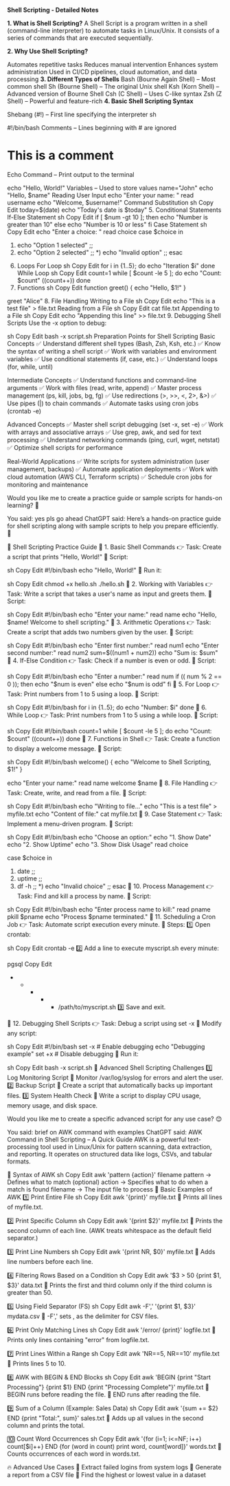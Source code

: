 **Shell Scripting - Detailed Notes**

**1. What is Shell Scripting?**
A Shell Script is a program written in a shell (command-line interpreter) to automate tasks in Linux/Unix. It consists of a series of commands that are executed sequentially.

**2. Why Use Shell Scripting?**

Automates repetitive tasks
Reduces manual intervention
Enhances system administration
Used in CI/CD pipelines, cloud automation, and data processing
**3. Different Types of Shells**
Bash (Bourne Again Shell) – Most common shell
Sh (Bourne Shell) – The original Unix shell
Ksh (Korn Shell) – Advanced version of Bourne Shell
Csh (C Shell) – Uses C-like syntax
Zsh (Z Shell) – Powerful and feature-rich
**4. Basic Shell Scripting Syntax**

Shebang (#!) – First line specifying the interpreter
sh

#!/bin/bash
Comments – Lines beginning with # are ignored

# This is a comment
Echo Command – Print output to the terminal

echo "Hello, World!"
Variables – Used to store values
name="John"
echo "Hello, $name"
Reading User Input
echo "Enter your name: "
read username
echo "Welcome, $username!"
Command Substitution
sh
Copy
Edit
today=$(date)
echo "Today's date is $today"
5. Conditional Statements
If-Else Statement
sh
Copy
Edit
if [ $num -gt 10 ]; then
  echo "Number is greater than 10"
else
  echo "Number is 10 or less"
fi
Case Statement
sh
Copy
Edit
echo "Enter a choice: "
read choice
case $choice in
  1) echo "Option 1 selected" ;;
  2) echo "Option 2 selected" ;;
  *) echo "Invalid option" ;;
esac
6. Loops
For Loop
sh
Copy
Edit
for i in {1..5}; do
  echo "Iteration $i"
done
While Loop
sh
Copy
Edit
count=1
while [ $count -le 5 ]; do
  echo "Count: $count"
  ((count++))
done
7. Functions
sh
Copy
Edit
function greet() {
  echo "Hello, $1!"
}

greet "Alice"
8. File Handling
Writing to a File
sh
Copy
Edit
echo "This is a test file" > file.txt
Reading from a File
sh
Copy
Edit
cat file.txt
Appending to a File
sh
Copy
Edit
echo "Appending this line" >> file.txt
9. Debugging Shell Scripts
Use the -x option to debug:

sh
Copy
Edit
bash -x script.sh
Preparation Points for Shell Scripting
Basic Concepts
✅ Understand different shell types (Bash, Zsh, Ksh, etc.)
✅ Know the syntax of writing a shell script
✅ Work with variables and environment variables
✅ Use conditional statements (if, case, etc.)
✅ Understand loops (for, while, until)

Intermediate Concepts
✅ Understand functions and command-line arguments
✅ Work with files (read, write, append)
✅ Master process management (ps, kill, jobs, bg, fg)
✅ Use redirections (>, >>, <, 2>, &>)
✅ Use pipes (|) to chain commands
✅ Automate tasks using cron jobs (crontab -e)

Advanced Concepts
✅ Master shell script debugging (set -x, set -e)
✅ Work with arrays and associative arrays
✅ Use grep, awk, and sed for text processing
✅ Understand networking commands (ping, curl, wget, netstat)
✅ Optimize shell scripts for performance

Real-World Applications
✅ Write scripts for system administration (user management, backups)
✅ Automate application deployments
✅ Work with cloud automation (AWS CLI, Terraform scripts)
✅ Schedule cron jobs for monitoring and maintenance

Would you like me to create a practice guide or sample scripts for hands-on learning? 🚀







You said:
yes pls go ahead
ChatGPT said:
Here’s a hands-on practice guide for shell scripting along with sample scripts to help you prepare efficiently. 🚀

🔹 Shell Scripting Practice Guide
📌 1. Basic Shell Commands
👉 Task: Create a script that prints "Hello, World!"
📜 Script:

sh
Copy
Edit
#!/bin/bash
echo "Hello, World!"
🔹 Run it:

sh
Copy
Edit
chmod +x hello.sh
./hello.sh
📌 2. Working with Variables
👉 Task: Write a script that takes a user's name as input and greets them.
📜 Script:

sh
Copy
Edit
#!/bin/bash
echo "Enter your name:"
read name
echo "Hello, $name! Welcome to shell scripting."
📌 3. Arithmetic Operations
👉 Task: Create a script that adds two numbers given by the user.
📜 Script:

sh
Copy
Edit
#!/bin/bash
echo "Enter first number:"
read num1
echo "Enter second number:"
read num2
sum=$((num1 + num2))
echo "Sum is: $sum"
📌 4. If-Else Condition
👉 Task: Check if a number is even or odd.
📜 Script:

sh
Copy
Edit
#!/bin/bash
echo "Enter a number:"
read num
if (( num % 2 == 0 )); then
  echo "$num is even"
else
  echo "$num is odd"
fi
📌 5. For Loop
👉 Task: Print numbers from 1 to 5 using a loop.
📜 Script:

sh
Copy
Edit
#!/bin/bash
for i in {1..5}; do
  echo "Number: $i"
done
📌 6. While Loop
👉 Task: Print numbers from 1 to 5 using a while loop.
📜 Script:

sh
Copy
Edit
#!/bin/bash
count=1
while [ $count -le 5 ]; do
  echo "Count: $count"
  ((count++))
done
📌 7. Functions in Shell
👉 Task: Create a function to display a welcome message.
📜 Script:

sh
Copy
Edit
#!/bin/bash
welcome() {
  echo "Welcome to Shell Scripting, $1!"
}

echo "Enter your name:"
read name
welcome $name
📌 8. File Handling
👉 Task: Create, write, and read from a file.
📜 Script:

sh
Copy
Edit
#!/bin/bash
echo "Writing to file..."
echo "This is a test file" > myfile.txt
echo "Content of file:"
cat myfile.txt
📌 9. Case Statement
👉 Task: Implement a menu-driven program.
📜 Script:

sh
Copy
Edit
#!/bin/bash
echo "Choose an option:"
echo "1. Show Date"
echo "2. Show Uptime"
echo "3. Show Disk Usage"
read choice

case $choice in
  1) date ;;
  2) uptime ;;
  3) df -h ;;
  *) echo "Invalid choice" ;;
esac
📌 10. Process Management
👉 Task: Find and kill a process by name.
📜 Script:

sh
Copy
Edit
#!/bin/bash
echo "Enter process name to kill:"
read pname
pkill $pname
echo "Process $pname terminated."
📌 11. Scheduling a Cron Job
👉 Task: Automate script execution every minute.
📜 Steps:
1️⃣ Open crontab:

sh
Copy
Edit
crontab -e
2️⃣ Add a line to execute myscript.sh every minute:

pgsql
Copy
Edit
* * * * * /path/to/myscript.sh
3️⃣ Save and exit.

📌 12. Debugging Shell Scripts
👉 Task: Debug a script using set -x
📜 Modify any script:

sh
Copy
Edit
#!/bin/bash
set -x  # Enable debugging
echo "Debugging example"
set +x  # Disable debugging
🔹 Run it:

sh
Copy
Edit
bash -x script.sh
🚀 Advanced Shell Scripting Challenges
1️⃣ Log Monitoring Script
📌 Monitor /var/log/syslog for errors and alert the user.
2️⃣ Backup Script
📌 Create a script that automatically backs up important files.
3️⃣ System Health Check
📌 Write a script to display CPU usage, memory usage, and disk space.

Would you like me to create a specific advanced script for any use case? 😊







You said:
brief on AWK command with examples
ChatGPT said:
AWK Command in Shell Scripting – A Quick Guide
AWK is a powerful text-processing tool used in Linux/Unix for pattern scanning, data extraction, and reporting. It operates on structured data like logs, CSVs, and tabular formats.

📌 Syntax of AWK
sh
Copy
Edit
awk 'pattern {action}' filename
pattern → Defines what to match (optional)
action → Specifies what to do when a match is found
filename → The input file to process
📌 Basic Examples of AWK
1️⃣ Print Entire File
sh
Copy
Edit
awk '{print}' myfile.txt
🔹 Prints all lines of myfile.txt.

2️⃣ Print Specific Column
sh
Copy
Edit
awk '{print $2}' myfile.txt
🔹 Prints the second column of each line.
(AWK treats whitespace as the default field separator.)

3️⃣ Print Line Numbers
sh
Copy
Edit
awk '{print NR, $0}' myfile.txt
🔹 Adds line numbers before each line.

4️⃣ Filtering Rows Based on a Condition
sh
Copy
Edit
awk '$3 > 50 {print $1, $3}' data.txt
🔹 Prints the first and third column only if the third column is greater than 50.

5️⃣ Using Field Separator (FS)
sh
Copy
Edit
awk -F',' '{print $1, $3}' mydata.csv
🔹 -F',' sets , as the delimiter for CSV files.

6️⃣ Print Only Matching Lines
sh
Copy
Edit
awk '/error/ {print}' logfile.txt
🔹 Prints only lines containing "error" from logfile.txt.

7️⃣ Print Lines Within a Range
sh
Copy
Edit
awk 'NR==5, NR==10' myfile.txt
🔹 Prints lines 5 to 10.

8️⃣ AWK with BEGIN & END Blocks
sh
Copy
Edit
awk 'BEGIN {print "Start Processing"} {print $1} END {print "Processing Complete"}' myfile.txt
🔹 BEGIN runs before reading the file.
🔹 END runs after reading the file.

9️⃣ Sum of a Column (Example: Sales Data)
sh
Copy
Edit
awk '{sum += $2} END {print "Total:", sum}' sales.txt
🔹 Adds up all values in the second column and prints the total.

🔟 Count Word Occurrences
sh
Copy
Edit
awk '{for (i=1; i<=NF; i++) count[$i]++} END {for (word in count) print word, count[word]}' words.txt
🔹 Counts occurrences of each word in words.txt.

🔥 Advanced Use Cases
🔹 Extract failed logins from system logs
🔹 Generate a report from a CSV file
🔹 Find the highest or lowest value in a dataset
